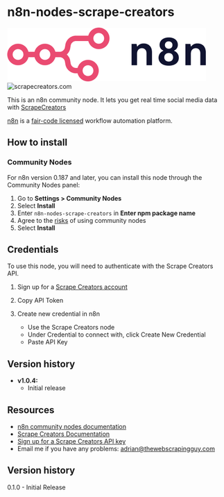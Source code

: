 # n8n-nodes-scrape-creators

![n8n.io - Workflow Automation](https://raw.githubusercontent.com/n8n-io/n8n/master/assets/n8n-logo.png)
![scrapecreators.com](https://scrapecreators.com/logo.png)

This is an n8n community node. It lets you get real time social media data with [ScrapeCreators](https://scrapecreators.com/)

[n8n](https://n8n.io/) is a [fair-code licensed](https://docs.n8n.io/reference/license/) workflow automation platform.

## How to install

### Community Nodes

For n8n version 0.187 and later, you can install this node through the Community Nodes panel:

1. Go to **Settings > Community Nodes**
2. Select **Install**
3. Enter `n8n-nodes-scrape-creators` in **Enter npm package name**
4. Agree to the [risks](https://docs.n8n.io/integrations/community-nodes/risks/) of using community nodes
5. Select **Install**

## Credentials

To use this node, you will need to authenticate with the Scrape Creators API.

1. Sign up for a [Scrape Creators account](https://app.scrapecreators.com/)
2. Copy API Token

3. Create new credential in n8n

   - Use the Scrape Creators node
   - Under Credential to connect with, click Create New Credential
   - Paste API Key

## Version history

- **v1.0.4:**
  - Initial release

## Resources

- [n8n community nodes documentation](https://docs.n8n.io/integrations/community-nodes/)
- [Scrape Creators Documentation](https://docs.scrapecreators.com/)
- [Sign up for a Scrape Creators API key](https://app.scrapecreators.com/)
- Email me if you have any problems: adrian@thewebscrapingguy.com

## Version history

0.1.0 - Initial Release
